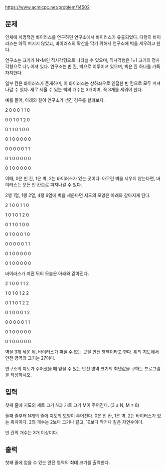 https://www.acmicpc.net/problem/14502

## 문제
인체에 치명적인 바이러스를 연구하던 연구소에서 바이러스가 유출되었다. 다행히 바이러스는 아직 퍼지지 않았고, 바이러스의 확산을 막기 위해서 연구소에 벽을 세우려고 한다.

연구소는 크기가 N×M인 직사각형으로 나타낼 수 있으며, 직사각형은 1×1 크기의 정사각형으로 나누어져 있다. 연구소는 빈 칸, 벽으로 이루어져 있으며, 벽은 칸 하나를 가득 차지한다. 

일부 칸은 바이러스가 존재하며, 이 바이러스는 상하좌우로 인접한 빈 칸으로 모두 퍼져나갈 수 있다. 새로 세울 수 있는 벽의 개수는 3개이며, 꼭 3개를 세워야 한다.

예를 들어, 아래와 같이 연구소가 생긴 경우를 살펴보자.

2 0 0 0 1 1 0

0 0 1 0 1 2 0

0 1 1 0 1 0 0

0 1 0 0 0 0 0

0 0 0 0 0 1 1

0 1 0 0 0 0 0

0 1 0 0 0 0 0

이때, 0은 빈 칸, 1은 벽, 2는 바이러스가 있는 곳이다. 아무런 벽을 세우지 않는다면, 바이러스는 모든 빈 칸으로 퍼져나갈 수 있다.

2행 1열, 1행 2열, 4행 6열에 벽을 세운다면 지도의 모양은 아래와 같아지게 된다.

2 1 0 0 1 1 0

1 0 1 0 1 2 0

0 1 1 0 1 0 0

0 1 0 0 0 1 0

0 0 0 0 0 1 1

0 1 0 0 0 0 0

0 1 0 0 0 0 0

바이러스가 퍼진 뒤의 모습은 아래와 같아진다.

2 1 0 0 1 1 2

1 0 1 0 1 2 2

0 1 1 0 1 2 2

0 1 0 0 0 1 2

0 0 0 0 0 1 1

0 1 0 0 0 0 0

0 1 0 0 0 0 0

벽을 3개 세운 뒤, 바이러스가 퍼질 수 없는 곳을 안전 영역이라고 한다. 위의 지도에서 안전 영역의 크기는 27이다.

연구소의 지도가 주어졌을 때 얻을 수 있는 안전 영역 크기의 최댓값을 구하는 프로그램을 작성하시오.

## 입력
첫째 줄에 지도의 세로 크기 N과 가로 크기 M이 주어진다. (3 ≤ N, M ≤ 8)

둘째 줄부터 N개의 줄에 지도의 모양이 주어진다. 0은 빈 칸, 1은 벽, 2는 바이러스가 있는 위치이다. 2의 개수는 2보다 크거나 같고, 10보다 작거나 같은 자연수이다.

빈 칸의 개수는 3개 이상이다.

## 출력
첫째 줄에 얻을 수 있는 안전 영역의 최대 크기를 출력한다.
